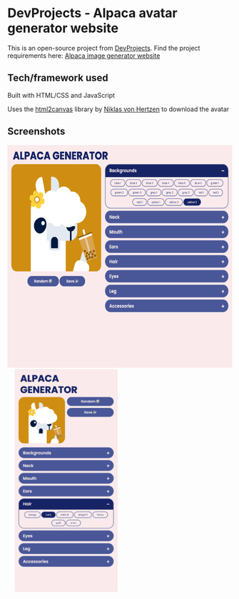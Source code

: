 # DevProjects - Alpaca avatar generator website

This is an open-source project from [DevProjects](http://www.codementor.io/projects).
Find the project requirements here: [Alpaca image generator website](https://www.codementor.io/projects/web/alpaca-image-generator-website-ce2oc0eus8)

## Tech/framework used
Built with HTML/CSS and JavaScript

Uses the [html2canvas](https://github.com/niklasvh/html2canvas) library by [
Niklas von Hertzen](https://github.com/niklasvh) to download the avatar

## Screenshots
<img src="readme%20screenshots/desktop.png" alt="desktop screenshot" height="500">&nbsp;&nbsp;&nbsp;&nbsp;<img src="readme%20screenshots/mobile.png" alt="mobile screenshot" height="500">

